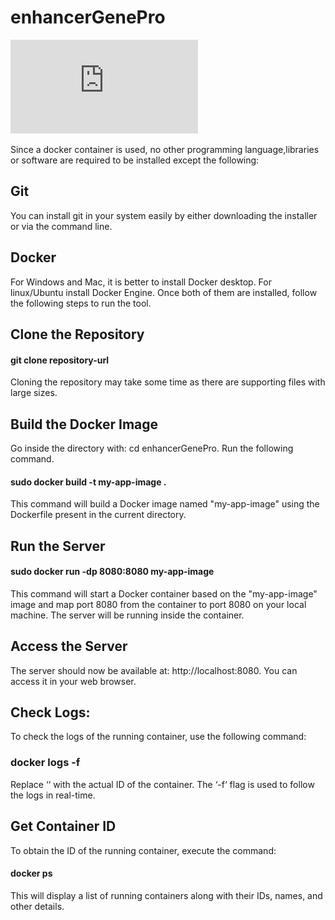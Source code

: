 # enhancerGenePro
![alt text](https://github.com/yudeep-rajbhandari/enhancerGenePro/blob/master/architectureDiagram.pdf?raw=true)

Since a docker container is used, no other programming language,libraries or software are required to be installed
except the following:
##  Git
You can install git in your system easily by either downloading the installer or via the command line.
## Docker
For Windows and Mac, it is better to install Docker desktop.
For linux/Ubuntu install Docker Engine.
Once both of them are installed, follow the following steps to run the tool.
##  Clone the Repository
####  git clone repository-url

Cloning the repository may take some time as there are supporting files with large sizes.
##  Build the Docker Image
Go inside the directory with: cd enhancerGenePro. Run the following command.
#### sudo docker build -t my-app-image .

This command will build a Docker image named "my-app-image" using the Dockerfile present in the current
directory.
## Run the Server
#### sudo docker run -dp 8080:8080 my-app-image

This command will start a Docker container based on the "my-app-image" image and map port 8080 from the
container to port 8080 on your local machine. The server will be running inside the container.
## Access the Server
The server should now be available at: http://localhost:8080. You can access it in your web browser.
##  Check Logs:
To check the logs of the running container, use the following command:
### docker logs -f <container-id>
Replace ‘<container-id>‘ with the actual ID of the container. The ‘-f‘ flag is used to follow the logs in real-time.
## Get Container ID
To obtain the ID of the running container, execute the command:
#### docker ps
This will display a list of running containers along with their IDs, names, and other details.
